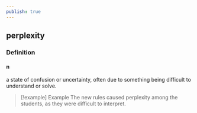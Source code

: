 ```yaml
---
publish: true
---
```

## perplexity

### Definition
#### n
a state of confusion or uncertainty, often due to something being difficult to understand or solve.

>[!example] Example
> The new rules caused perplexity among the students, as they were difficult to interpret.
